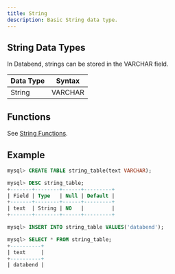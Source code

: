 ```yaml
---
title: String
description: Basic String data type.
---
```


## String Data Types

In Databend, strings can be stored in the VARCHAR field.

| Data Type        | Syntax   |
| -----------------| -------- |
| String           | VARCHAR

## Functions

See [String Functions](/doc/reference/functions/string-functions).


## Example

```sql
mysql> CREATE TABLE string_table(text VARCHAR);

mysql> DESC string_table;
+-------+--------+------+---------+
| Field | Type   | Null | Default |
+-------+--------+------+---------+
| text  | String | NO   |         |
+-------+--------+------+---------+

mysql> INSERT INTO string_table VALUES('databend');

mysql> SELECT * FROM string_table;
+----------+
| text     |
+----------+
| databend |
```
